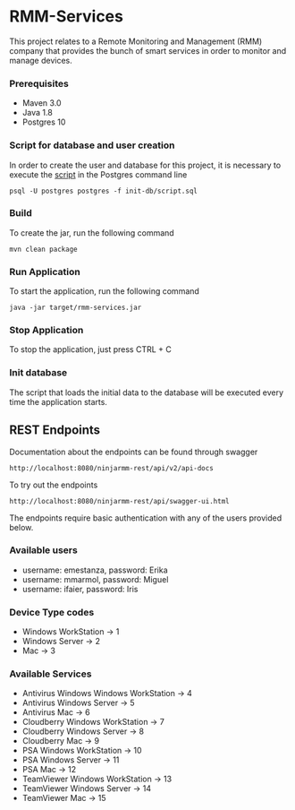 # RMM-Services

This project relates to a Remote Monitoring and Management (RMM) company that provides the bunch of smart services in order to monitor and manage devices.


### Prerequisites

* Maven 3.0
* Java 1.8
* Postgres 10

### Script for database and user creation
In order to create the user and database for this project, it is necessary to execute the [script](init-db/script.sql) in the Postgres command line

```
psql -U postgres postgres -f init-db/script.sql

```

### Build

To create the jar, run the following command

```
mvn clean package
```

### Run Application

To start the application, run the following command

```
java -jar target/rmm-services.jar 
```

### Stop Application

To stop the application, just press CTRL + C


### Init database

The script that loads the initial data to the database will be executed every time the application starts.


## REST Endpoints

Documentation about the endpoints can be found through swagger

```
http://localhost:8080/ninjarmm-rest/api/v2/api-docs
```

To try out the endpoints

```
http://localhost:8080/ninjarmm-rest/api/swagger-ui.html
```

The endpoints require basic authentication with any of the users provided below.
### Available users
* username: emestanza, password: Erika
* username: mmarmol, password: Miguel
* username: ifaier, password: Iris

### Device Type codes

* Windows WorkStation -> 1
* Windows Server -> 2
* Mac -> 3

### Available Services

* Antivirus Windows Windows WorkStation -> 4
* Antivirus Windows Server -> 5
* Antivirus Mac -> 6
* Cloudberry Windows WorkStation -> 7
* Cloudberry Windows Server -> 8
* Cloudberry Mac -> 9
* PSA Windows WorkStation -> 10
* PSA Windows Server -> 11
* PSA Mac -> 12
* TeamViewer Windows WorkStation -> 13
* TeamViewer Windows Server -> 14
* TeamViewer Mac -> 15




